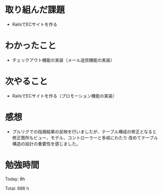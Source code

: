 # 取り組んだ課題
- RailsでECサイトを作る

# わかったこと
- チェックアウト機能の実装（メール送信機能の実装）
  
# 次やること
- RailsでECサイトを作る（プロモーション機能の実装）

# 感想
- プルリクでの指摘結果の反映を行いましたが、テーブル構成の修正となると修正箇所もビュー、モデル、コントローラーと多岐にわたり
改めてテーブル構造の設計の重要性を感じました。

# 勉強時間
Today: 8h

Total: 686 h
